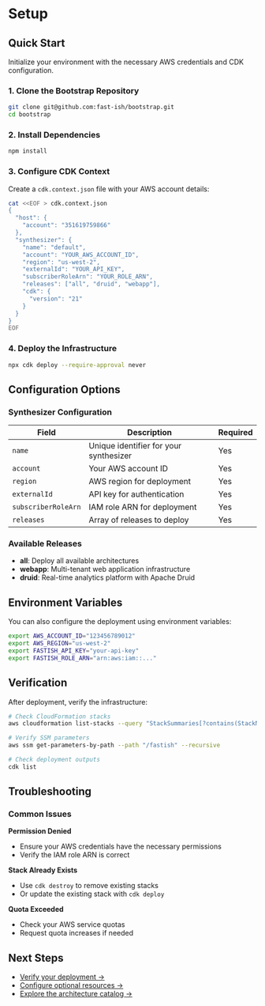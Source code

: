 # Setup

## Quick Start

Initialize your environment with the necessary AWS credentials and CDK configuration.

### 1. Clone the Bootstrap Repository

```bash
git clone git@github.com:fast-ish/bootstrap.git
cd bootstrap
```

### 2. Install Dependencies

```bash
npm install
```

### 3. Configure CDK Context

Create a `cdk.context.json` file with your AWS account details:

```bash
cat <<EOF > cdk.context.json
{
  "host": {
    "account": "351619759866"
  },
  "synthesizer": {
    "name": "default",
    "account": "YOUR_AWS_ACCOUNT_ID",
    "region": "us-west-2",
    "externalId": "YOUR_API_KEY",
    "subscriberRoleArn": "YOUR_ROLE_ARN",
    "releases": ["all", "druid", "webapp"],
    "cdk": {
      "version": "21"
    }
  }
}
EOF
```

### 4. Deploy the Infrastructure

```bash
npx cdk deploy --require-approval never
```

## Configuration Options

### Synthesizer Configuration

| Field | Description | Required |
|-------|-------------|----------|
| `name` | Unique identifier for your synthesizer | Yes |
| `account` | Your AWS account ID | Yes |
| `region` | AWS region for deployment | Yes |
| `externalId` | API key for authentication | Yes |
| `subscriberRoleArn` | IAM role ARN for deployment | Yes |
| `releases` | Array of releases to deploy | Yes |

### Available Releases

- **all**: Deploy all available architectures
- **webapp**: Multi-tenant web application infrastructure
- **druid**: Real-time analytics platform with Apache Druid

## Environment Variables

You can also configure the deployment using environment variables:

```bash
export AWS_ACCOUNT_ID="123456789012"
export AWS_REGION="us-west-2"
export FASTISH_API_KEY="your-api-key"
export FASTISH_ROLE_ARN="arn:aws:iam::..."
```

## Verification

After deployment, verify the infrastructure:

```bash
# Check CloudFormation stacks
aws cloudformation list-stacks --query "StackSummaries[?contains(StackName, 'fastish')]"

# Verify SSM parameters
aws ssm get-parameters-by-path --path "/fastish" --recursive

# Check deployment outputs
cdk list
```

## Troubleshooting

### Common Issues

**Permission Denied**
- Ensure your AWS credentials have the necessary permissions
- Verify the IAM role ARN is correct

**Stack Already Exists**
- Use `cdk destroy` to remove existing stacks
- Or update the existing stack with `cdk deploy`

**Quota Exceeded**
- Check your AWS service quotas
- Request quota increases if needed

## Next Steps

- [Verify your deployment →](/getting-started/launch.md)
- [Configure optional resources →](/getting-started/optional-resources/grafana.md)
- [Explore the architecture catalog →](/webapp/overview.md)